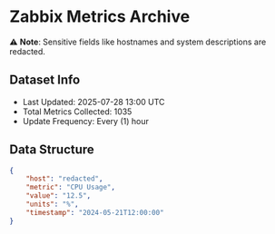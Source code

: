 # Zabbix Metrics Archive

⚠️ **Note**: Sensitive fields like hostnames and system descriptions are redacted.

## Dataset Info
- Last Updated: 2025-07-28 13:00 UTC
- Total Metrics Collected: 1035
- Update Frequency: Every (1) hour

## Data Structure
```json
{
    "host": "redacted",
    "metric": "CPU Usage",
    "value": "12.5",
    "units": "%",
    "timestamp": "2024-05-21T12:00:00"
}
```
